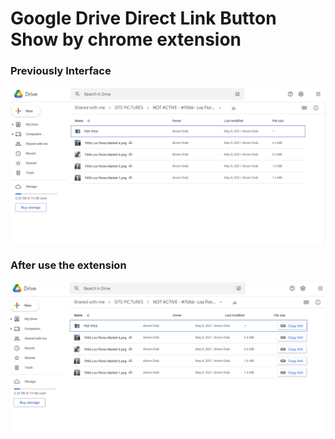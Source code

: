 # Google Drive Direct Link Button Show by chrome extension

### Previously Interface
![Previously Interface](./previous.png)

### After use the extension
![After use the extension](./after.png)